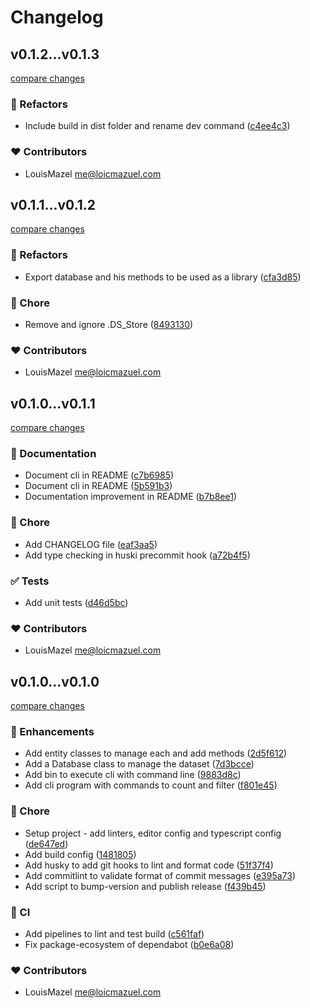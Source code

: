 # Changelog

## v0.1.2...v0.1.3

[compare changes](https://github.com/LouisMazel/poc-cli/compare/v0.1.2...v0.1.3)

### 💅 Refactors

- Include build in dist folder and rename dev command ([c4ee4c3](https://github.com/LouisMazel/poc-cli/commit/c4ee4c3))

### ❤️ Contributors

- LouisMazel <me@loicmazuel.com>

## v0.1.1...v0.1.2

[compare changes](https://github.com/LouisMazel/poc-cli/compare/v0.1.1...v0.1.2)

### 💅 Refactors

- Export database and his methods to be used as a library ([cfa3d85](https://github.com/LouisMazel/poc-cli/commit/cfa3d85))

### 🏡 Chore

- Remove and ignore .DS_Store ([8493130](https://github.com/LouisMazel/poc-cli/commit/8493130))

### ❤️ Contributors

- LouisMazel <me@loicmazuel.com>

## v0.1.0...v0.1.1

[compare changes](https://github.com/LouisMazel/poc-cli/compare/v0.1.0...v0.1.1)

### 📖 Documentation

- Document cli in README ([c7b6985](https://github.com/LouisMazel/poc-cli/commit/c7b6985))
- Document cli in README ([5b591b3](https://github.com/LouisMazel/poc-cli/commit/5b591b3))
- Documentation improvement in README ([b7b8ee1](https://github.com/LouisMazel/poc-cli/commit/b7b8ee1))

### 🏡 Chore

- Add CHANGELOG file ([eaf3aa5](https://github.com/LouisMazel/poc-cli/commit/eaf3aa5))
- Add type checking in huski precommit hook ([a72b4f5](https://github.com/LouisMazel/poc-cli/commit/a72b4f5))

### ✅ Tests

- Add unit tests ([d46d5bc](https://github.com/LouisMazel/poc-cli/commit/d46d5bc))

### ❤️ Contributors

- LouisMazel <me@loicmazuel.com>

## v0.1.0...v0.1.0

[compare changes](https://github.com/LouisMazel/poc-cli/compare/v0.1.0...v0.1.0)

### 🚀 Enhancements

- Add entity classes to manage each and add methods ([2d5f612](https://github.com/LouisMazel/poc-cli/commit/2d5f612))
- Add a Database class to manage the dataset ([7d3bcce](https://github.com/LouisMazel/poc-cli/commit/7d3bcce))
- Add bin to execute cli with command line ([9883d8c](https://github.com/LouisMazel/poc-cli/commit/9883d8c))
- Add cli program with commands to count and filter ([f801e45](https://github.com/LouisMazel/poc-cli/commit/f801e45))

### 🏡 Chore

- Setup project - add linters, editor config and typescript config ([de647ed](https://github.com/LouisMazel/poc-cli/commit/de647ed))
- Add build config ([1481805](https://github.com/LouisMazel/poc-cli/commit/1481805))
- Add husky to add git hooks to lint and format code ([51f37f4](https://github.com/LouisMazel/poc-cli/commit/51f37f4))
- Add commitlint to validate format of commit messages ([e395a73](https://github.com/LouisMazel/poc-cli/commit/e395a73))
- Add script to bump-version and publish release ([f439b45](https://github.com/LouisMazel/poc-cli/commit/f439b45))

### 🤖 CI

- Add pipelines to lint and test build ([c561faf](https://github.com/LouisMazel/poc-cli/commit/c561faf))
- Fix package-ecosystem of dependabot ([b0e6a08](https://github.com/LouisMazel/poc-cli/commit/b0e6a08))

### ❤️ Contributors

- LouisMazel <me@loicmazuel.com>

